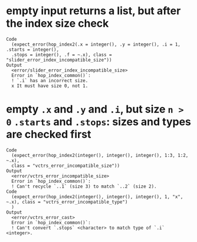 # empty input returns a list, but after the index size check

    Code
      (expect_error(hop_index2(.x = integer(), .y = integer(), .i = 1, .starts = integer(),
      .stops = integer(), .f = ~.x), class = "slider_error_index_incompatible_size"))
    Output
      <error/slider_error_index_incompatible_size>
      Error in `hop_index_common()`:
      ! `.i` has an incorrect size.
      x It must have size 0, not 1.

# empty `.x` and `.y` and `.i`, but size `n > 0` `.starts` and `.stops`: sizes and types are checked first

    Code
      (expect_error(hop_index2(integer(), integer(), integer(), 1:3, 1:2, ~.x),
      class = "vctrs_error_incompatible_size"))
    Output
      <error/vctrs_error_incompatible_size>
      Error in `hop_index_common()`:
      ! Can't recycle `..1` (size 3) to match `..2` (size 2).
    Code
      (expect_error(hop_index2(integer(), integer(), integer(), 1, "x", ~.x), class = "vctrs_error_incompatible_type")
      )
    Output
      <error/vctrs_error_cast>
      Error in `hop_index_common()`:
      ! Can't convert `.stops` <character> to match type of `.i` <integer>.

